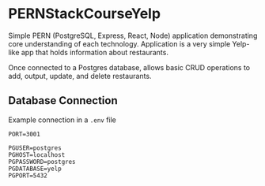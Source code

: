 # PERNStackCourseYelp
 
Simple PERN (PostgreSQL, Express, React, Node) application demonstrating core understanding of each technology. Application is a very simple Yelp-like app that holds information about restaurants.

Once connected to a Postgres database, allows basic CRUD operations to add, output, update, and delete restaurants.

## Database Connection

Example connection in a `.env` file
```
PORT=3001

PGUSER=postgres 
PGHOST=localhost
PGPASSWORD=postgres 
PGDATABASE=yelp 
PGPORT=5432 
```